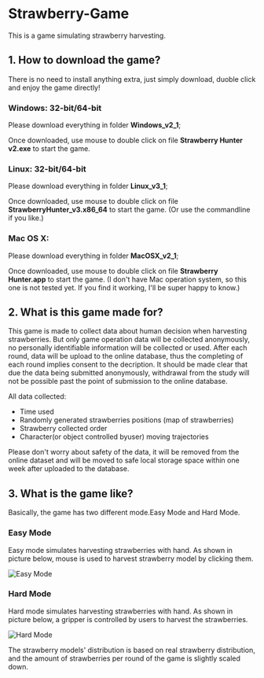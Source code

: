 # Strawberry-Game
This is a game simulating strawberry harvesting. 

## 1. How to download the game?
There is no need to install anything extra, just simply download, duoble click and enjoy the game directly!

   ### Windows: 32-bit/64-bit
   Please download everything in folder **Windows_v2_1**;
   
   Once downloaded, use mouse to double click on file **Strawberry Hunter v2.exe** to start the game.

   ### Linux: 32-bit/64-bit
   Please download everything in folder **Linux_v3_1**;
   
   Once downloaded, use mouse to double click on file **StrawberryHunter_v3.x86_64** to start the game. (Or use the commandline if you like.)
   
   ### Mac OS X: 
   Please download everything in folder **MacOSX_v2_1**;
   
   Once downloaded, use mouse to double click on file **Strawberry Hunter.app** to start the game. (I don't have Mac operation system, so this one is not tested yet. If you find it working, I'll be super happy to know.)
   
## 2. What is this game made for?
This game is made to collect data about human decision when harvesting strawberries. But only game operation data will be collected anonymously, no personally identifiable information will be collected or used.  After each round, data will be upload to the online database, thus the completing of each round implies consent to the decription. It should be made clear that due the data being submitted anonymously, withdrawal from the study will not be possible past the point of submission to the online database.

All data collected: 
- Time used
- Randomly generated strawberries positions (map of strawberries)
- Strawberry collected order
- Character(or object controlled byuser) moving trajectories

Please don't worry about safety of the data, it will be removed from the online dataset and will be moved to safe local storage space within one week after uploaded to the database.


## 3. What is the game like?
Basically, the game has two different mode.Easy Mode and Hard Mode.
### Easy Mode
Easy mode simulates harvesting strawberries with hand. As shown in picture below, mouse is used to harvest strawberry model by clicking them.

![Easy Mode](https://github.com/HypoXanthine/Strawberry-Game/blob/master/Images/EasyMode.jpg)

### Hard Mode
Hard mode simulates harvesting strawberries with hand. As shown in picture below, a gripper is controlled by users to harvest the strawberries.

![Hard Mode](https://github.com/HypoXanthine/Strawberry-Game/blob/master/Images/HardMode.jpg)

The strawberry models' distribution is based on real strawberry distribution, and the amount of strawberries per round of the game is slightly scaled down.



